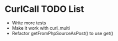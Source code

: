 # CurlCall TODO List

   * Write more tests
   * Make it work with curl_multi
   * Refactor getFromPhpSourceAsPost() to use get()
